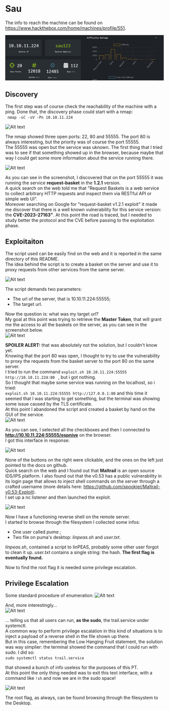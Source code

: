 # Sau
 The info to reach the machine can be found on https://www.hackthebox.com/home/machines/profile/551.

![Alt text](/assets/2023-09-09-sau/image-2.png)

## Discovery
The first step was of course check the reachability of the machine with a ping. Done that, the discovery phase could start with a nmap:  
``` nmap -sC -sV -Pn 10.10.11.224```  
  
![Alt text](/assets/2023-09-09-sau/image.png)
  
The nmap showed three open ports: 22, 80 and 55555. The port 80 is always interesting, but the priority was of course the port 55555.    
The 55555 was open but the service was uknown. The first thing that I tried was to see if that something showed up in the browser, because maybe that way I could get some more information about the service running there.  
  
![Alt text](/assets/2023-09-09-sau/image-1.png)
  
As you can see in the screenshot, I discovered that on the port 55555 it was running the service **request-basket** in the **1.2.1** version.  
A quick search on the web told me that "Request Baskets is a web service to collect arbitrary HTTP requests and inspect them via RESTful API or simple web UI".  
Moreover searching on Google for "request-basket v1.2.1 exploit" it made me discover that there is a well known vulnerability for this service version: the **CVE-2023-27163"**. 
At this point the road is traced, but I needed to study better the protocol and the CVE before passing to the exploitation phase.

## Exploitaiton
The script used can be easily find on the web and it is reported in the same directory of this README.  
The idea behind the script is to create a basket on the server and use it to proxy requests from other services from the same server.  
  
  ![Alt text](/assets/2023-09-09-sau/image-3.png)
    
The script demands two parameters:  
- The url of the server, that is 10.10.11.224:55555;
- The target url.
  
Now the question is: what was my target url?    
My goal at this point was trying to retrieve the **Master Token**, that will grant me the access to all the baskets on the server, as you can see in the screenshot below.  
![Alt text](/assets/2023-09-09-sau/image-4.png)

**SPOILER ALERT:** that was absolutely not the solution, but I couldn't know yet.  
Knowing that the port 80 was open, I thought to try to use the vulnerability to proxy the requests from the basket server to the port 80 on the same server.  
I tried to run the command ```exploit.sh 10.10.11.224:55555 http://10.10.11.224:80 ``` , but i got nothing.  
So I thought that maybe some service was running on the localhost, so i tried:  
``` exploit.sh 10.10.11.224:55555 http://127.0.0.1:80 ``` and this time it seemed that I was starting to get something, but the terminal was showing some issue caused by the TLS certificate.  
At this point I abandoned the script and created a basket by hand on the GUI of the service.  
![Alt text](/assets/2023-09-09-sau/image-5.png)  
  
As you can see, I selected all the checkboxes and then I connected to **http://10.10.11.224:55555/espnive** on the browser.  
I got this interface in response:  
  
![Alt text](/assets/2023-09-09-sau/image-6.png)  
   
None of the buttons on the right were clickable, and the  ones on the left just pointed to the docs on github.  
Quick search on the web and I found out that **Maltrail** is an open source IDS/IPS platform. I also found out that the v0.53 has a public vulnerability in its login page that allows to inject shell commands on the server through a crafted username (more details here: https://github.com/spookier/Maltrail-v0.53-Exploit).  
I set up a nc listener and then launched the exploit.  
  
![Alt text](/assets/2023-09-09-sau/image-7.png)  
  
Now I have a functioning reverse shell on the remote server.  
I started to browse through the filesystem I collected some infos:  
- One user called *puma* ;
- Two file on puma's desktop: *linpeas.sh* and *user.txt*.  
  
*linpeas.sh*, contained a script to linPEAS, probably some other user forgot to clean it up.
*user.txt* contains a single string: the hash. **The first flag is eventually found.**  
  
Now to find the root flag it is needed some privilege escalation.  

## Privilege Escalation
Some standard procedure of enumeration:
![Alt text](/assets/2023-09-09-sau/image-8.png)  
  
And, more interestingly...  
![Alt text](/assets/2023-09-09-sau/image-9.png)
  
... telling us that all users can run, **as the sudo**, the trail.service under systemctl.  
A common way to perform privilege escalation in this kind of situations is to inject a payload of a reverse shell in the file shown up there.  
But in this case, remembering the Low Hanging Fruit statement, the solution was way simplier: the terminal showed the command that I could run with sudo. I did so:  
``` sudo systemctl status trail.service ``` 

that showed a bunch of info useless for the purposes of this PT.  
At this point the only thing needed was to exit this text interface, with a command like ``` !sh ``` and now we are in the sudo space!  
    
![Alt text](/assets/2023-09-09-sau/image-10.png)
  
The root flag, as always, can be found browsing through the filesystem to the Desktop.